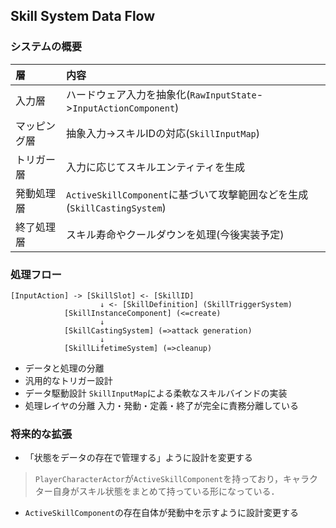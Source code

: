 ## **Skill System Data Flow**

### **システムの概要**
|層|内容|
|:-|:-|
|入力層|ハードウェア入力を抽象化(`RawInputState`->`InputActionComponent`)|
|マッピング層|抽象入力->スキルIDの対応(`SkillInputMap`)|
|トリガー層|入力に応じてスキルエンティティを生成|
|発動処理層|`ActiveSkillComponent`に基づいて攻撃範囲などを生成(`SkillCastingSystem`)|
|終了処理層|スキル寿命やクールダウンを処理(今後実装予定)|


### **処理フロー**
```text
[InputAction] -> [SkillSlot] <- [SkillID] 
                    ↓ <- [SkillDefinition] (SkillTriggerSystem)
            [SkillInstanceComponent] (<=create)
                    ↓ 
            [SkillCastingSystem] (=>attack generation)
                    ↓
            [SkillLifetimeSystem] (=>cleanup)
```

* データと処理の分離
* 汎用的なトリガー設計
* データ駆動設計 `SkillInputMap`による柔軟なスキルバインドの実装
* 処理レイヤの分離 入力・発動・定義・終了が完全に責務分離している


### **将来的な拡張**
* 「状態をデータの存在で管理する」ように設計を変更する
> `PlayerCharacterActor`が`ActiveSkillComponent`を持っており，キャラクター自身がスキル状態をまとめて持っている形になっている．
* `ActiveSkillComponent`の存在自体が発動中を示すように設計変更する